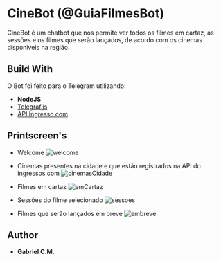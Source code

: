 # CineBot (@GuiaFilmesBot)
CineBot é um chatbot que nos permite ver todos os filmes em cartaz, as sessões e os filmes que serão lançados, de acordo com os cinemas disponiveis na região.

## Build With
O Bot foi feito para o Telegram utilizando: 
* **NodeJS**
* [Telegraf.js](https://telegraf.js.org/)
* [API Ingresso.com](https://www.ingresso.com/sao-paulo/home/)

## Printscreen's 
* Welcome 
![welcome](https://user-images.githubusercontent.com/36762964/62151716-55e08100-b2d7-11e9-92d9-eb8f7533945e.PNG)

* Cinemas presentes na cidade e que estão registrados na API do ingressos.com
![cinemasCidade](https://user-images.githubusercontent.com/36762964/62151953-db643100-b2d7-11e9-8afe-4554f0c5846a.PNG)

* Filmes em cartaz
![emCartaz](https://user-images.githubusercontent.com/36762964/62151694-4d884600-b2d7-11e9-96f3-a8320eb8f9fe.PNG)

* Sessões do filme selecionado 
![sessoes](https://user-images.githubusercontent.com/36762964/62151706-51b46380-b2d7-11e9-820c-dc0f0286ba34.PNG)

* Filmes que serão lançados em breve
![embreve](https://user-images.githubusercontent.com/36762964/62151590-09954100-b2d7-11e9-82ee-2b1b5be65894.PNG)

## Author
* **Gabriel C.M.**
